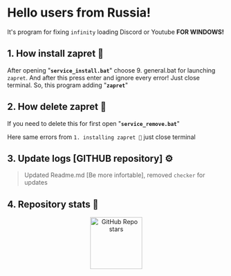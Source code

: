 # Hello users from Russia! 

It's program for fixing `infinity` loading Discord or Youtube **FOR WINDOWS!**

## 1. How install **zapret** 📗

After opening "**`service_install.bat`**" choose 9. general.bat for launching `zapret`.
And after this press enter and ignore every error! Just close terminal.
So, this program adding "**`zapret`**"

## 2. How delete **zapret** 📕

If you need to delete this for first open "**`service_remove.bat`**"</h2>

Here same errors from `1. installing zapret 📗` just close terminal

## 3. Update logs [GITHUB repository] ⚙️

> Updated Readme.md [Be more infortable], removed `checker` for updates

## 4. Repository stats 🌠

<p align="center">
    <img alt="GitHub Repo stars" src="https://img.shields.io/github/stars/BelkasPro/Zapret-1.6.2?style=for-the-badge&label=Stars" width="120">
</p>
